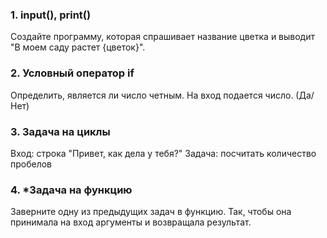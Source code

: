 ### 1. input(), print()

Создайте программу, которая спрашивает название цветка и выводит "В моем саду растет {цветок}".

### 2. Условный оператор if

Определить, является ли число четным. На вход подается число. (Да/Нет)

### 3. Задача на циклы

Вход: строка "Привет, как дела у тебя?"
Задача: посчитать количество пробелов

### 4. *Задача на функцию

Заверните одну из предыдущих задач в функцию. Так, чтобы она принимала на вход аргументы и возвращала результат.